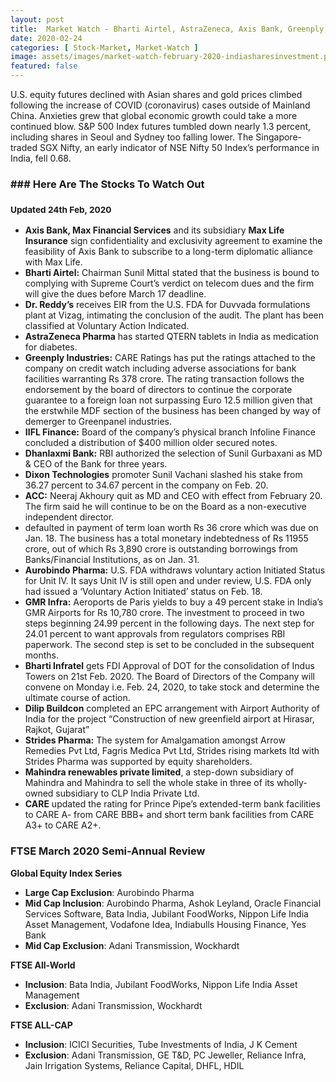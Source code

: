 ```yaml
---
layout: post
title:  Market Watch - Bharti Airtel, AstraZeneca, Axis Bank, Greenply, Dr. Reddys
date: 2020-02-24
categories: [ Stock-Market, Market-Watch ]
image: assets/images/market-watch-february-2020-indiasharesinvestment.png
featured: false
---
```



U.S. equity futures declined with Asian shares and gold prices climbed following the increase of COVID (coronavirus) cases outside of Mainland China. Anxieties grew that global economic growth could take a more continued blow. S&P 500 Index futures tumbled down nearly 1.3 percent, including shares in Seoul and Sydney too falling lower. The Singapore-traded SGX Nifty, an early indicator of NSE Nifty 50 Index’s performance in India, fell 0.68.

### ### Here Are The Stocks To Watch Out

### <small>Updated 24th Feb, 2020</small>

-   **Axis Bank, Max Financial Services** and its subsidiary **Max Life Insurance** sign confidentiality and exclusivity agreement to examine the feasibility of Axis Bank to subscribe to a long-term diplomatic alliance with Max Life.
-   **Bharti Airtel:** Chairman Sunil Mittal stated that the business is bound to complying with Supreme Court’s verdict on telecom dues and the firm will give the dues before March 17 deadline.
-   **Dr. Reddy’s** receives EIR from the U.S. FDA for Duvvada formulations plant at Vizag, intimating the conclusion of the audit. The plant has been classified at Voluntary Action Indicated.
-   **AstraZeneca Pharma** has started QTERN tablets in India as medication for diabetes.
-   **Greenply Industries:** CARE Ratings has put the ratings attached to the company on credit watch including adverse associations for bank facilities warranting Rs 378 crore. The rating transaction follows the endorsement by the board of directors to continue the corporate guarantee to a foreign loan not surpassing Euro 12.5 million given that the erstwhile MDF section of the business has been changed by way of demerger to Greenpanel industries.
-   **IIFL Finance:** Board of the company’s physical branch Infoline Finance concluded a distribution of $400 million older secured notes.
-   **Dhanlaxmi Bank:** RBI authorized the selection of Sunil Gurbaxani as MD & CEO of the Bank for three years.
-   **Dixon Technologies** promoter Sunil Vachani slashed his stake from 36.27 percent to 34.67 percent in the company on Feb. 20.
-   **ACC:** Neeraj Akhoury quit as MD and CEO with effect from February 20. The firm said he will continue to be on the Board as a non-executive independent director.
-   **<style color="red">Reliance Home Finance (Watchout)</style>** defaulted in payment of term loan worth Rs 36 crore which was due on Jan. 18. The business has a total monetary indebtedness of Rs 11955 crore, out of which Rs 3,890 crore is outstanding borrowings from Banks/Financial Institutions, as on Jan. 31.
-   **Aurobindo Pharma:** U.S. FDA withdraws voluntary action Initiated Status for Unit IV. It says Unit IV is still open and under review, U.S. FDA only had issued a ‘Voluntary Action Initiated’ status on Feb. 18.
-   **GMR Infra:** Aeroports de Paris yields to buy a 49 percent stake in India’s GMR Airports for Rs 10,780 crore. The investment to proceed in two steps beginning 24.99 percent in the following days. The next step for 24.01 percent to want approvals from regulators comprises RBI paperwork. The second step is set to be concluded in the subsequent months.
-   **Bharti Infratel** gets FDI Approval of DOT for the consolidation of Indus Towers on 21st Feb. 2020. The Board of Directors of the Company will convene on Monday i.e. Feb. 24, 2020, to take stock and determine the ultimate course of action.
-   **Dilip Buildcon** completed an EPC arrangement with Airport Authority of India for the project “Construction of new greenfield airport at Hirasar, Rajkot, Gujarat”
-   **Strides Pharma:** The system for Amalgamation amongst Arrow Remedies Pvt Ltd, Fagris Medica Pvt Ltd, Strides rising markets ltd with Strides Pharma was supported by equity shareholders.
-   **Mahindra renewables private limited**, a step-down subsidiary of Mahindra and Mahindra to sell the whole stake in three of its wholly-owned subsidiary to CLP India Private Ltd.
-   **CARE** updated the rating for Prince Pipe’s extended-term bank facilities to CARE A- from CARE BBB+ and short term bank facilities from CARE A3+ to CARE A2+.

### FTSE March 2020 Semi-Annual Review

**Global Equity Index Series**

-   **Large Cap Exclusion**: Aurobindo Pharma
-   **Mid Cap Inclusion**: Aurobindo Pharma, Ashok Leyland, Oracle Financial Services Software, Bata India, Jubilant FoodWorks, Nippon Life India Asset Management, Vodafone Idea, Indiabulls Housing Finance, Yes Bank
-   **Mid Cap Exclusion**: Adani Transmission, Wockhardt

**FTSE All-World**

-   **Inclusion**: Bata India, Jubilant FoodWorks, Nippon Life India Asset Management
-   **Exclusion**: Adani Transmission, Wockhardt

**FTSE ALL-CAP**

-   **Inclusion**: ICICI Securities, Tube Investments of India, J K Cement
-   **Exclusion**: Adani Transmission, GE T&D, PC Jeweller, Reliance Infra, Jain Irrigation Systems, Reliance Capital, DHFL, HDIL
